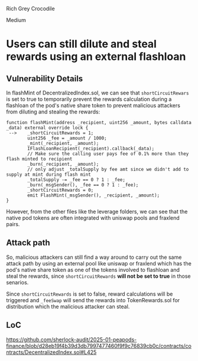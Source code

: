 Rich Grey Crocodile

Medium

# Users can still dilute and steal rewards using an external flashloan

## Vulnerability Details

In flashMint of DecentralizedIndex.sol, we can see that `shortCircuitRewars` is set to true to temporarily prevent the rewards calculation during a flashloan of the pod's native share token to prevent malicious attackers from diluting and stealing the rewards:

```solidity
function flashMint(address _recipient, uint256 _amount, bytes calldata _data) external override lock {
 -->    _shortCircuitRewards = 1;
        uint256 _fee = _amount / 1000;
        _mint(_recipient, _amount);
        IFlashLoanRecipient(_recipient).callback(_data);
        // Make sure the calling user pays fee of 0.1% more than they flash minted to recipient
        _burn(_recipient, _amount);
        // only adjust _totalSupply by fee amt since we didn't add to supply at mint during flash mint
        _totalSupply -= _fee == 0 ? 1 : _fee;
        _burn(_msgSender(), _fee == 0 ? 1 : _fee);
        _shortCircuitRewards = 0;
        emit FlashMint(_msgSender(), _recipient, _amount);
}
```

However, from the other files like the leverage folders, we can see that the native pod tokens are often integrated with uniswap pools and fraxlend pairs.

## Attack path
So, malicious attackers can still find a way around to carry out the same attack path by using an external pool like uniswap or fraxlend which has the pod's native share token as one of the tokens involved to flashloan and steal the rewards, since `shortCircuitRewards` **will not be set to true** in those senarios.

Since `shortCircuitRewards` is set to false, reward calculations will be triggered and `_feeSwap` will send the rewards into TokenRewards.sol for distribution which the malicious attacker can steal.

## LoC
https://github.com/sherlock-audit/2025-01-peapods-finance/blob/d28eb19f4b39d3db7997477460f9f9c76839cb0c/contracts/contracts/DecentralizedIndex.sol#L425
